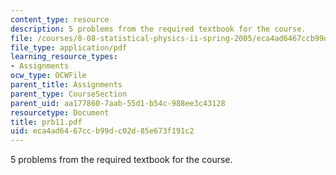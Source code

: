 ```yaml
---
content_type: resource
description: 5 problems from the required textbook for the course.
file: /courses/8-08-statistical-physics-ii-spring-2005/eca4ad6467ccb99dc02d85e673f191c2_prb11.pdf
file_type: application/pdf
learning_resource_types:
- Assignments
ocw_type: OCWFile
parent_title: Assignments
parent_type: CourseSection
parent_uid: aa177860-7aab-55d1-b54c-988ee3c43128
resourcetype: Document
title: prb11.pdf
uid: eca4ad64-67cc-b99d-c02d-85e673f191c2
---
```

5 problems from the required textbook for the course.

